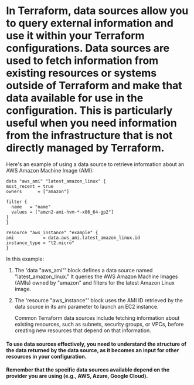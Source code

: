 # In Terraform, data sources allow you to query external information and use it within your Terraform configurations. Data sources are used to fetch information from existing resources or systems outside of Terraform and make that data available for use in the configuration. This is particularly useful when you need information from the infrastructure that is not directly managed by Terraform.
  
  Here's an example of using a data source to retrieve information about an AWS Amazon Machine Image (AMI):
  ```
  data "aws_ami" "latest_amazon_linux" {
  most_recent = true
  owners      = ["amazon"]

  filter {
    name   = "name"
    values = ["amzn2-ami-hvm-*-x86_64-gp2"]
  }
}

resource "aws_instance" "example" {
  ami           = data.aws_ami.latest_amazon_linux.id
  instance_type = "t2.micro"
}
```

 In this example:
 
1. The 'data "aws_ami"' block defines a data source named "latest_amazon_linux." It queries the AWS Amazon Machine Images (AMIs) owned by "amazon" and filters for the latest Amazon Linux image.
 
2. The 'resource "aws_instance"' block uses the AMI ID retrieved by the data source in its ami parameter to launch an EC2 instance.
   
   Common Terraform data sources include fetching information about existing resources, such as subnets, security groups, or VPCs, before creating new resources that depend on that information.

#### To use data sources effectively, you need to understand the structure of the data returned by the data source, as it becomes an input for other resources in your configuration.

#### Remember that the specific data sources available depend on the provider you are using (e.g., AWS, Azure, Google Cloud).
